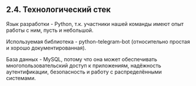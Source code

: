 ## 2.4. Технологический стек

Язык разработки - Python, т.к. участники нашей команды имеют опыт работы с ним, пусть и небольшой.

Используемая библиотека - python-telegram-bot (относительно простая и хорошо документированная).

База данных - MySQL, потому что она может обеспечивать многопользовательский доступ к приложениям, надёжность аутентификации, безопасность и работу с распределёнными системами.
